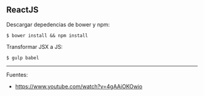 ## ReactJS

Descargar depedencias de bower y npm:
    
    $ bower install && npm install

Transformar JSX a JS:

    $ gulp babel

---

Fuentes:

+ https://www.youtube.com/watch?v=4gAAiOKOwio